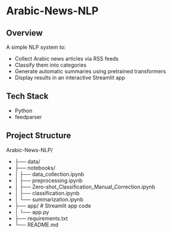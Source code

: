 # Arabic-News-NLP
## Overview
A simple NLP system to:
- Collect Arabic news articles via RSS feeds
- Classify them into categories 
- Generate automatic summaries using pretrained transformers
- Display results in an interactive Streamlit app

## Tech Stack
- Python
- feedparser

## Project Structure
Arabic-News-NLP/
- ├── data/                
- ├── notebooks/          
- │   ├── data_collection.ipynb
- │   ├── preprocessing.ipynb
- │   ├── Zero-shot_Classification_Manual_Correction.ipynb
- │   ├── classification.ipynb
- │   └── summarization.ipynb
- ├── app/                 # Streamlit app code
- │   └── app.py
- ├── requirements.txt     
- └──  README.md

